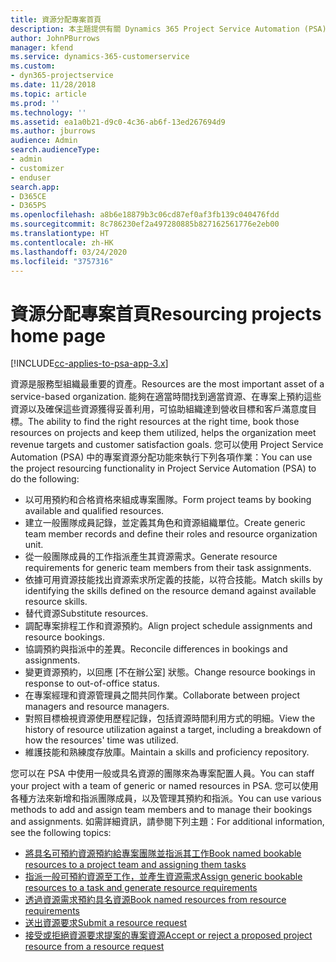 ```yaml
---
title: 資源分配專案首頁
description: 本主題提供有關 Dynamics 365 Project Service Automation (PSA) 中資源管理功能的資訊。
author: JohnPBurrows
manager: kfend
ms.service: dynamics-365-customerservice
ms.custom:
- dyn365-projectservice
ms.date: 11/28/2018
ms.topic: article
ms.prod: ''
ms.technology: ''
ms.assetid: ea1a0b21-d9c0-4c36-ab6f-13ed267694d9
ms.author: jburrows
audience: Admin
search.audienceType:
- admin
- customizer
- enduser
search.app:
- D365CE
- D365PS
ms.openlocfilehash: a8b6e18879b3c06cd87ef0af3fb139c040476fdd
ms.sourcegitcommit: 8c786230ef2a497280885b827162561776e2eb00
ms.translationtype: HT
ms.contentlocale: zh-HK
ms.lasthandoff: 03/24/2020
ms.locfileid: "3757316"
---
```

# <a name="resourcing-projects-home-page"></a><span data-ttu-id="daea5-103">資源分配專案首頁</span><span class="sxs-lookup"><span data-stu-id="daea5-103">Resourcing projects home page</span></span>

[!INCLUDE[cc-applies-to-psa-app-3.x](../includes/cc-applies-to-psa-app-3x.md)]

<span data-ttu-id="daea5-104">資源是服務型組織最重要的資產。</span><span class="sxs-lookup"><span data-stu-id="daea5-104">Resources are the most important asset of a service-based organization.</span></span> <span data-ttu-id="daea5-105">能夠在適當時間找到適當資源、在專案上預約這些資源以及確保這些資源獲得妥善利用，可協助組織達到營收目標和客戶滿意度目標。</span><span class="sxs-lookup"><span data-stu-id="daea5-105">The ability to find the right resources at the right time, book those resources on projects and keep them utilized, helps the organization meet revenue targets and customer satisfaction goals.</span></span> <span data-ttu-id="daea5-106">您可以使用 Project Service Automation (PSA) 中的專案資源分配功能來執行下列各項作業：</span><span class="sxs-lookup"><span data-stu-id="daea5-106">You can use the project resourcing functionality in Project Service Automation (PSA) to do the following:</span></span>

- <span data-ttu-id="daea5-107">以可用預約和合格資格來組成專案團隊。</span><span class="sxs-lookup"><span data-stu-id="daea5-107">Form project teams by booking available and qualified resources.</span></span>
- <span data-ttu-id="daea5-108">建立一般團隊成員記錄，並定義其角色和資源組織單位。</span><span class="sxs-lookup"><span data-stu-id="daea5-108">Create generic team member records and define their roles and resource organization unit.</span></span>
- <span data-ttu-id="daea5-109">從一般團隊成員的工作指派產生其資源需求。</span><span class="sxs-lookup"><span data-stu-id="daea5-109">Generate resource requirements for generic team members from their task assignments.</span></span>
- <span data-ttu-id="daea5-110">依據可用資源技能找出資源索求所定義的技能，以符合技能。</span><span class="sxs-lookup"><span data-stu-id="daea5-110">Match skills by identifying the skills defined on the resource demand against available resource skills.</span></span>
- <span data-ttu-id="daea5-111">替代資源</span><span class="sxs-lookup"><span data-stu-id="daea5-111">Substitute resources.</span></span>
- <span data-ttu-id="daea5-112">調配專案排程工作和資源預約。</span><span class="sxs-lookup"><span data-stu-id="daea5-112">Align project schedule assignments and resource bookings.</span></span>
- <span data-ttu-id="daea5-113">協調預約與指派中的差異。</span><span class="sxs-lookup"><span data-stu-id="daea5-113">Reconcile differences in bookings and assignments.</span></span>
- <span data-ttu-id="daea5-114">變更資源預約，以回應 [不在辦公室] 狀態。</span><span class="sxs-lookup"><span data-stu-id="daea5-114">Change resource bookings in response to out-of-office status.</span></span>
- <span data-ttu-id="daea5-115">在專案經理和資源管理員之間共同作業。</span><span class="sxs-lookup"><span data-stu-id="daea5-115">Collaborate between project managers and resource managers.</span></span>
- <span data-ttu-id="daea5-116">對照目標檢視資源使用歷程記錄，包括資源時間利用方式的明細。</span><span class="sxs-lookup"><span data-stu-id="daea5-116">View the history of resource utilization against a target, including a breakdown of how the resources' time was utilized.</span></span>
- <span data-ttu-id="daea5-117">維護技能和熟練度存放庫。</span><span class="sxs-lookup"><span data-stu-id="daea5-117">Maintain a skills and proficiency repository.</span></span>


<span data-ttu-id="daea5-118">您可以在 PSA 中使用一般或具名資源的團隊來為專案配置人員。</span><span class="sxs-lookup"><span data-stu-id="daea5-118">You can staff your project with a team of generic or named resources in PSA.</span></span> <span data-ttu-id="daea5-119">您可以使用各種方法來新增和指派團隊成員，以及管理其預約和指派。</span><span class="sxs-lookup"><span data-stu-id="daea5-119">You can use various methods to add and assign team members and to manage their bookings and assignments.</span></span> <span data-ttu-id="daea5-120">如需詳細資訊，請參閱下列主題：</span><span class="sxs-lookup"><span data-stu-id="daea5-120">For additional information, see the following topics:</span></span>

- [<span data-ttu-id="daea5-121">將具名可預約資源預約給專案團隊並指派其工作</span><span class="sxs-lookup"><span data-stu-id="daea5-121">Book named bookable resources to a project team and assigning them tasks</span></span>](assign-named-bookable-resource.md)
- [<span data-ttu-id="daea5-122">指派一般可預約資源至工作，並產生資源需求</span><span class="sxs-lookup"><span data-stu-id="daea5-122">Assign generic bookable resources to a task and generate resource requirements</span></span>](assign-generic-bookable-resource.md)
- [<span data-ttu-id="daea5-123">透過資源需求預約具名資源</span><span class="sxs-lookup"><span data-stu-id="daea5-123">Book named resources from resource requirements</span></span>](book-named-resource.md)
- [<span data-ttu-id="daea5-124">送出資源要求</span><span class="sxs-lookup"><span data-stu-id="daea5-124">Submit a resource request</span></span>](submit-resource-request.md)
- [<span data-ttu-id="daea5-125">接受或拒絕資源要求提案的專案資源</span><span class="sxs-lookup"><span data-stu-id="daea5-125">Accept or reject a proposed project resource from a resource request</span></span>](accept-reject-proposed-resource.md)
